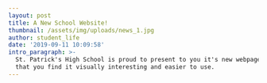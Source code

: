 ```yaml
---
layout: post
title: A New School Website!
thumbnail: /assets/img/uploads/news_1.jpg
author: student_life
date: '2019-09-11 10:09:58'
intro_paragraph: >-
  St. Patrick's High School is proud to present to you it's new webpage. We hope
  that you find it visually interesting and easier to use.
---
```


